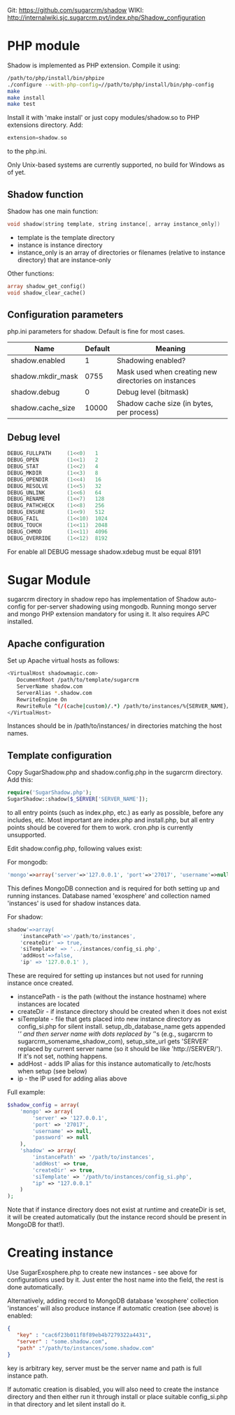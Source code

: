 Git: <https://github.com/sugarcrm/shadow>
WIKI: <http://internalwiki.sjc.sugarcrm.pvt/index.php/Shadow_configuration>

PHP module
==========

Shadow is implemented as PHP extension. Compile it using:

```bash
/path/to/php/install/bin/phpize
./configure --with-php-config=//path/to/php/install/bin/php-config
make
make install
make test
```

Install it with 'make install' or just copy modules/shadow.so to PHP
extensions directory. Add:

```php
extension=shadow.so
```

to the php.ini.

Only Unix-based systems are currently supported, no build for Windows as
of yet.

Shadow function
---------------

Shadow has one main function:

```c
void shadow(string template, string instance[, array instance_only])
```

-   template is the template directory
-   instance is instance directory
-   instance\_only is an array of directories or filenames (relative to
    instance directory) that are instance-only

Other functions:

```php
array shadow_get_config()
void shadow_clear_cache()
```

Configuration parameters
------------------------

php.ini parameters for shadow. Default is fine for most cases.

| Name               | Default | Meaning                                              |
|--------------------|---------|------------------------------------------------------|
| shadow.enabled     | 1       | Shadowing enabled?                                   |
| shadow.mkdir\_mask | 0755    | Mask used when creating new directories on instances |
| shadow.debug       | 0       | Debug level (bitmask)                                |
| shadow.cache\_size | 10000   | Shadow cache size (in bytes, per process)            |

Debug level
-----------

```c
DEBUG_FULLPATH     (1<<0)   1
DEBUG_OPEN         (1<<1)   2
DEBUG_STAT         (1<<2)   4
DEBUG_MKDIR        (1<<3)   8
DEBUG_OPENDIR      (1<<4)   16
DEBUG_RESOLVE      (1<<5)   32
DEBUG_UNLINK       (1<<6)   64
DEBUG_RENAME       (1<<7)   128
DEBUG_PATHCHECK    (1<<8)   256
DEBUG_ENSURE       (1<<9)   512
DEBUG_FAIL         (1<<10)  1024
DEBUG_TOUCH        (1<<11)  2048
DEBUG_CHMOD        (1<<11)  4096
DEBUG_OVERRIDE     (1<<12)  8192
```

For enable all DEBUG message shadow.xdebug must be equal 8191

Sugar Module
============

sugarcrm directory in shadow repo has implementation of Shadow
auto-config for per-server shadowing using mongodb. Running mongo server
and mongo PHP extension mandatory for using it. It also requires APC
installed.

Apache configuration
--------------------

Set up Apache virtual hosts as follows:

```bash
<VirtualHost shadowmagic.com>
   DocumentRoot /path/to/template/sugarcrm
   ServerName shadow.com
   ServerAlias *.shadow.com
   RewriteEngine On
   RewriteRule ^(/(cache|custom)/.*) /path/to/instances/%{SERVER_NAME}/$1
</VirtualHost>
```

Instances should be in /path/to/instances/ in directories matching the
host names.

Template configuration
----------------------

Copy SugarShadow.php and shadow.config.php in the sugarcrm directory.
Add this:

```php
require('SugarShadow.php');
SugarShadow::shadow($_SERVER['SERVER_NAME']);
```

to all entry points (such as index.php, etc.) as early as possible,
before any includes, etc. Most important are index.php and install.php,
but all entry points should be covered for them to work. cron.php is
currently unsupported.

Edit shadow.config.php, following values exist:

For mongodb:

```php
'mongo'=>array('server'=>'127.0.0.1', 'port'=>'27017', 'username'=>null, 'password'=>null),
```

This defines MongoDB connection and is required for both setting up and
running instances. Database named 'exosphere' and collection named
'instances' is used for shadow instances data.

For shadow:

```php
shadow'=>array(
    'instancePath'=>'/path/to/instances',
    'createDir' => true,
    'siTemplate' => '../instances/config_si.php',
    'addHost'=>false,
    'ip' => '127.0.0.1' ),
```


These are required for setting up instances but not used for running instance once created.

* instancePath - is the path (without the instance hostname) where instances are located
* createDir - if instance directory should be created when it does not exist
* siTemplate - file that gets placed into new instance directory as config_si.php for silent install. setup_db_database_name gets appended '_' and then server name with dots replaced by '_'s (e.g., sugarcrm to sugarcrm_somename_shadow_com), setup_site_url gets 'SERVER' replaced by current server name (so it should be like 'http://SERVER/'). If it's not set, nothing happens.
* addHost - adds IP alias for this instance automatically to /etc/hosts when setup (see below)
* ip - the IP used for adding alias above

Full example:

```php
$shadow_config = array(
    'mongo' => array(
        'server' => '127.0.0.1',
        'port' => '27017',
        'username' => null,
        'password' => null
    ),
    'shadow' => array(
        'instancePath' => '/path/to/instances',
        'addHost' => true,
        'createDir' => true,
        'siTemplate' => '/path/to/instances/config_si.php',
        "ip" => "127.0.0.1"
    )
);
```

Note that if instance directory does not exist at runtime and createDir is set, it will be created automatically (but the instance record should be present in MongoDB for that!).

Creating instance
=================

Use SugarExosphere.php to create new instances - see above for configurations used by it. Just enter the host name into the field, the rest is done automatically.

Alternatively, adding record to MongoDB database 'exosphere' collection 'instances' will also produce instance if automatic creation (see above) is enabled:

```json
{
   "key" : "cac6f23b011f8f89eb4b7279322a4431",
   "server" : "some.shadow.com",
   "path" :"/path/to/instances/some.shadow.com"
}
```

key is arbitrary key, server must be the server name and path is full instance path.

If automatic creation is disabled, you will also need to create the instance directory and then either run it through install or place suitable config_si.php in that directory and let silent install do it.